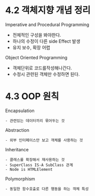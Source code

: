 


# 4.2 객체지향 개념 정리


Imperative and Procedural Programming   

- 전체적인 구성을 봐야한다.  
- 하나의 수정이 다른 side Effect 발생   
- 유지 보수, 확장 어렵  

Object Oriented Programming  

- 객체단위로 코드를작성해나간다.  
- 수정시 관련된 객체만 수정하면 된다.  

# 4.3 OOP 원칙  

Encapsulation  

    - 관련있는 데이터끼리 묶어두는 것  

Abstraction  

    - 외부 인터페이스만 보고 객체를 사용하는 것  

Inheritance  

    - 클래스를 확장해서 재사용하는 것  
    - SuperClass IS-A SubClass 관계  
    - Node is HTMLElement   

Polymorphism  

    - 동일한 함수호출로 다른 행동을 하는 객체 특성  
